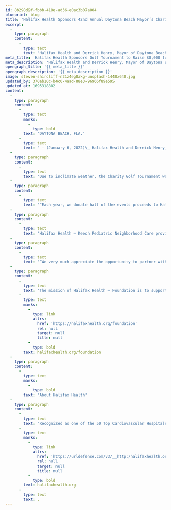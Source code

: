 ```yaml
---
id: 8b298d9f-fbbb-418e-ad36-e0ac3b07a004
blueprint: blog
title: 'Halifax Health Sponsors 42nd Annual Daytona Beach Mayor’s Charity Golf Tournament to Raise $8,000 for Charity'
excerpt:
  -
    type: paragraph
    content:
      -
        type: text
        text: "Halifax Health and Derrick Henry, Mayor of Daytona Beach, were scheduled to host the 42nd Annual Daytona Beach Mayor’s Charity Golf Tournament on Friday, November 5, 2021 to raise money for\_ Halifax Health – Keech Pediatric Neighborhood Care and Derbyshire Place."
meta_title: 'Halifax Health Sponsors Golf Tournament to Raise $8,000 for Charity'
meta_description: 'Halifax Health and Derrick Henry, Mayor of Daytona Beach, were scheduled to host the 42nd Annual Daytona Beach Mayor’s Charity Golf Tournament.'
opengraph_title: '{{ meta_title }}'
opengraph_description: '{{ meta_description }}'
image: steven-shircliff-n21z4eg8akg-unsplash-1440x640.jpg
updated_by: 370ab10c-b4c0-4aad-88e3-96966f89e595
updated_at: 1695318802
content:
  -
    type: paragraph
    content:
      -
        type: text
        marks:
          -
            type: bold
        text: 'DAYTONA BEACH, FLA.'
      -
        type: text
        text: " – (January 6, 2022)\_ Halifax Health and Derrick Henry, Mayor of Daytona Beach, were scheduled to host the 42nd Annual Daytona Beach Mayor’s Charity Golf Tournament on Friday, November 5, 2021 to raise money for\_ Halifax Health – Keech Pediatric Neighborhood Care and Derbyshire Place."
  -
    type: paragraph
    content:
      -
        type: text
        text: 'Due to inclimate weather, the Charity Golf Tournament was cancelled on Friday, November 5, 2021 and participants were given vouchers for a round of golf for another day. Halifax Health and the Mayor of Daytona Beach still raised $8,000 in total for the charities of their choice.'
  -
    type: paragraph
    content:
      -
        type: text
        text: '“Each year, we donate half of the events proceeds to Halifax Health – Keech Pediatric Neighborhood Care,” said Joe Petrock, Executive Director of the Halifax Health Foundation. “We are exceptionally proud to provide our chosen charity with a gift of $4,000 this year, despite not being able to host the tournament as planned.”'
  -
    type: paragraph
    content:
      -
        type: text
        text: 'Halifax Health – Keech Pediatric Neighborhood Care provides a full range of pediatric care for patients up to the age of 18 in a family-centered Medical Home. Halifax Health – Keech Pediatric Neighborhood Care is a central resource for children’s healthcare needs in Volusia County. Additionally, Derrick Henry donated $4,000 to the City of Daytona Beach’s chosen charity, Derbyshire Place.'
  -
    type: paragraph
    content:
      -
        type: text
        text: '“We very much appreciate the opportunity to partner with the Mayor of Daytona Beach for this project each year,” said Kathryn Nagib, Foundation Manager at Halifax Health. In the future, the Halifax Health Foundation will continue to give back to the community by hosting this annual Charity Golf Tournament and will strive raise more funds for next year’s chosen charities.'
  -
    type: paragraph
    content:
      -
        type: text
        text: 'The mission of Halifax Health – Foundation is to support state-of-the-art healthcare for present and future generations in our community, regardless of their ability to pay. To learn more about Halifax Health Foundation, or to make a donation, visit us online at '
      -
        type: text
        marks:
          -
            type: link
            attrs:
              href: 'https://halifaxhealth.org/foundation'
              rel: null
              target: null
              title: null
          -
            type: bold
        text: halifaxhealth.org/foundation
  -
    type: paragraph
    content:
      -
        type: text
        marks:
          -
            type: bold
        text: 'About Halifax Health'
  -
    type: paragraph
    content:
      -
        type: text
        text: "Recognized as one of the 50 Top Cardiovascular Hospitals™ in the United States by IBM Watson Health™, Halifax Health serves Volusia and Flagler counties, providing a continuum of healthcare services through a network of organizations including a tertiary hospital, two community hospitals, an urgent care, psychiatric services, a cancer treatment center with five outreach locations, the area’s largest hospice, a center for inpatient rehabilitation, outpatient rehabilitation clinics, primary care walk-in clinics, a clinic specializing in women’s health, a pediatric care community clinic, three children’s medical practices, a home healthcare agency, and an exclusive provider organization.\_ Halifax Health offers the area’s only Level II Trauma Center, Thrombectomy-Capable Stroke Center, Center for Transplant Services, Pediatric Intensive Care Unit, Pediatric Emergency Department, Child and Adolescent Behavioral Services, complete Neurosurgical Services, OB Emergency Department and Level III Neonatal Intensive Care Unit that cares for babies born earlier than 28 weeks.\_ For more information, visit "
      -
        type: text
        marks:
          -
            type: link
            attrs:
              href: 'https://urldefense.com/v3/__http:/halifaxhealth.org/__;!aaPAlifS5grJ!T27h5xwRDxjFmhPbooWSeNXC_A7ADouxMrjctNgx5qUzHRW52zqAyPwzfIq1l0t3crUd$'
              rel: null
              target: null
              title: null
          -
            type: bold
        text: halifaxhealth.org
      -
        type: text
        text: .
---
```

